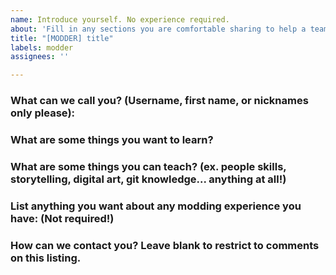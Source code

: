 ```yaml
---
name: Introduce yourself. No experience required.
about: 'Fill in any sections you are comfortable sharing to help a team find you! '
title: "[MODDER] title"
labels: modder
assignees: ''

---
```


### What can we call you? (Username, first name, or nicknames only please):

### What are some things you want to learn?

### What are some things you can teach? (ex. people skills, storytelling, digital art, git knowledge... anything at all!)

### List anything you want about any modding experience you have: (Not required!)

### How can we contact you? Leave blank to restrict to comments on this listing.
